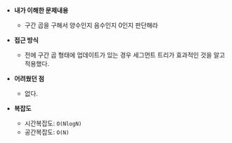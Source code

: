 - **내가 이해한 문제내용**
  - 구간 곱을 구해서 양수인지 음수인지 0인지 판단해라
- **접근 방식**
  - 전에 구간 곱 형태에 업데이트가 있는 경우 세그먼트 트리가 효과적인 것을 알고 적용했다.

- **어려웠던 점**
  - 없다.

- **복잡도**
  - 시간복잡도: `O(NlogN)`
  - 공간복잡도: `O(N)`
